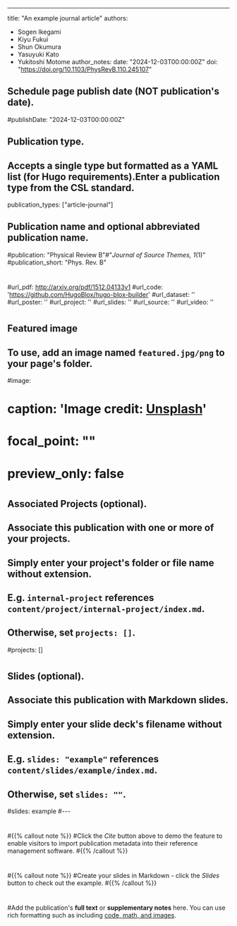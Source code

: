 ---
title: "An example journal article"
authors:
- Sogen Ikegami
- Kiyu Fukui
- Shun Okumura
- Yasuyuki Kato
- Yukitoshi Motome
author_notes:
date: "2024-12-03T00:00:00Z"
doi: "https://doi.org/10.1103/PhysRevB.110.245107"

## Schedule page publish date (NOT publication's date).
#publishDate: "2024-12-03T00:00:00Z"
## Publication type.
## Accepts a single type but formatted as a YAML list (for Hugo requirements).Enter a publication type from the CSL standard.
publication_types: ["article-journal"]
## Publication name and optional abbreviated publication name.
#publication: "Physical Review B"#"*Journal of Source Themes, 1*(1)"
#publication_short: "Phys. Rev. B"
#
#url_pdf: http://arxiv.org/pdf/1512.04133v1
#url_code: 'https://github.com/HugoBlox/hugo-blox-builder'
#url_dataset: ''
#url_poster: ''
#url_project: ''
#url_slides: ''
#url_source: ''
#url_video: ''
#
## Featured image
## To use, add an image named `featured.jpg/png` to your page's folder. 
#image:
#  caption: 'Image credit: [**Unsplash**](https://unsplash.com/photos/jdD8gXaTZsc)'
#  focal_point: ""
#  preview_only: false
#
## Associated Projects (optional).
##   Associate this publication with one or more of your projects.
##   Simply enter your project's folder or file name without extension.
##   E.g. `internal-project` references `content/project/internal-project/index.md`.
##   Otherwise, set `projects: []`.
#projects: []
#
## Slides (optional).
##   Associate this publication with Markdown slides.
##   Simply enter your slide deck's filename without extension.
##   E.g. `slides: "example"` references `content/slides/example/index.md`.
##   Otherwise, set `slides: ""`.
#slides: example
#---
#
#{{% callout note %}}
#Click the *Cite* button above to demo the feature to enable visitors to import publication metadata into their reference management software.
#{{% /callout %}}
#
#{{% callout note %}}
#Create your slides in Markdown - click the *Slides* button to check out the example.
#{{% /callout %}}
#
#Add the publication's **full text** or **supplementary notes** here. You can use rich formatting such as including [code, math, and images](https://docs.hugoblox.com/content/writing-markdown-latex/).
